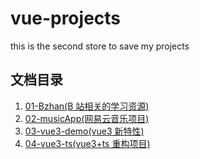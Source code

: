 # vue-projects

this is the second store to save my projects

## 文档目录

1. [01-Bzhan(B 站相关的学习资源)](01-Bzhan/README.md)
2. [02-musicApp(网易云音乐项目)](02-musicApp/README.md)
3. [03-vue3-demo(vue3 新特性)](03-vue3-demo/README.md)
4. [04-vue3-ts(vue3+ts 重构项目)](03-vue3-ts/README.md)
